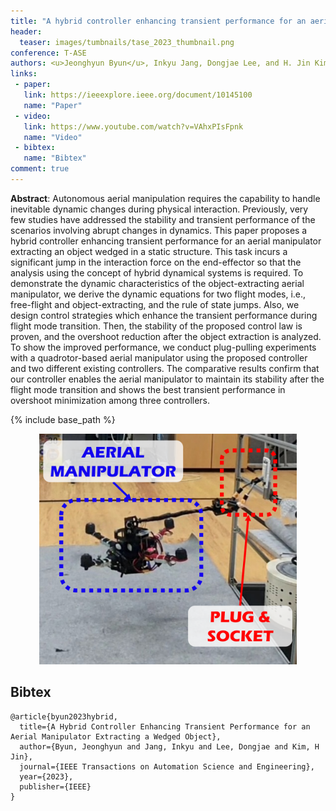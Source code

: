 ```yaml
---
title: "A hybrid controller enhancing transient performance for an aerial manipulator extracting a wedged object"
header:
  teaser: images/tumbnails/tase_2023_thumbnail.png
conference: T-ASE
authors: <u>Jeonghyun Byun</u>, Inkyu Jang, Dongjae Lee, and H. Jin Kim
links:
 - paper:
   link: https://ieeexplore.ieee.org/document/10145100
   name: "Paper"
 - video:
   link: https://www.youtube.com/watch?v=VAhxPIsFpnk
   name: "Video"
 - bibtex: 
   name: "Bibtex"
comment: true
---
```


**Abstract**: Autonomous aerial manipulation requires the capability to handle inevitable dynamic changes during physical interaction. Previously, very few studies have addressed the stability and transient performance of the scenarios involving abrupt changes in dynamics. This paper proposes a hybrid controller enhancing transient performance for an aerial manipulator extracting an object wedged in a static structure. This task incurs a significant jump in the interaction force on the end-effector so that the analysis using the concept of hybrid dynamical systems is required. To demonstrate the dynamic characteristics of the object-extracting aerial manipulator, we derive the dynamic equations for two flight modes, i.e., free-flight and object-extracting, and the rule of state jumps. Also, we design control strategies which enhance the transient performance during flight mode transition. Then, the stability of the proposed control law is proven, and the overshoot reduction after the object extraction is analyzed. To show the improved performance, we conduct plug-pulling experiments with a quadrotor-based aerial manipulator using the proposed controller and two different existing controllers. The comparative results confirm that our controller enables the aerial manipulator to maintain its stability after the flight mode transition and shows the best transient performance in overshoot minimization among three controllers.

{% include base_path %}

<center><img src="/images/tumbnails/plug-pulling-aerial-manipulator-v2.png" width="412" height="369"></center>


## Bibtex <a id="bibtex"></a>
```
@article{byun2023hybrid,
  title={A Hybrid Controller Enhancing Transient Performance for an Aerial Manipulator Extracting a Wedged Object},
  author={Byun, Jeonghyun and Jang, Inkyu and Lee, Dongjae and Kim, H Jin},
  journal={IEEE Transactions on Automation Science and Engineering},
  year={2023},
  publisher={IEEE}
}
```
